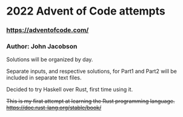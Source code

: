 # 2022 Advent of Code attempts
### https://adventofcode.com/

### Author: John Jacobson

Solutions will be organized by day.

Separate inputs, and respective solutions, for Part1 and Part2 will be included in separate text files.

Decided to try Haskell over Rust, first time using it.

~~This is my firat attempt at learning the Rust programming language.~~
~~https://doc.rust-lang.org/stable/book/~~

